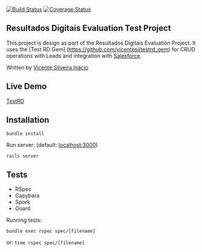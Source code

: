 [![Build Status](https://travis-ci.org/vicentesi/testrd_gem.svg?branch=master)](https://travis-ci.org/vicentesi/testrd_gem) [![Coverage Status](https://coveralls.io/repos/vicentesi/testrd/badge.svg?branch=master&service=github)](https://coveralls.io/github/vicentesi/testrd?branch=master)

## Resultados Digitais Evaluation Test Project

This project is design as part of the Resultados Digitais Evaluation Project.
It uses the [Test RD Gem] (https://github.com/vicentesi/testrd_gem) for CRUD operations with Leads and integration with [Salesforce](http://www.salesforce.com/).

Written by [Vicente Silveira Inácio](https://br.linkedin.com/pub/vicente-silveira-inácio/25/734/588)

## Live Demo

[TestRD](https://testrd.herokuapp.com/)

## Installation
```bundle install```

Run server: (default: [localhost:3000](http://localhost:3000))

```rails server```

## Tests

* RSpec
* Capybara
* Spork
* Guard

Running tests:

```bundle exec rspec spec/[filename]```

or:
```time rspec spec/[filename]```
